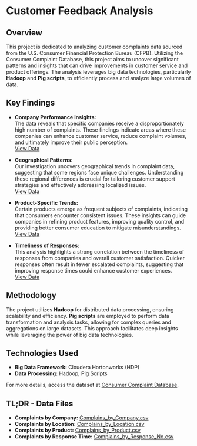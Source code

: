# Customer Feedback Analysis

## Overview

This project is dedicated to analyzing customer complaints data sourced from the U.S. Consumer Financial Protection Bureau (CFPB). Utilizing the Consumer Complaint Database, this project aims to uncover significant patterns and insights that can drive improvements in customer service and product offerings. The analysis leverages big data technologies, particularly **Hadoop** and **Pig scripts**, to efficiently process and analyze large volumes of data.

## Key Findings

- **Company Performance Insights:**  
  The data reveals that specific companies receive a disproportionately high number of complaints. These findings indicate areas where these companies can enhance customer service, reduce complaint volumes, and ultimately improve their public perception.  
  [View Data](https://1drv.ms/x/c/558da0f2ef8c1a19/Eem8JAwJhSdKkJfxAhnKuLcBQIJLF_ZBioccHA-hCxGQ4g?e=o8vfnf)

- **Geographical Patterns:**  
  Our investigation uncovers geographical trends in complaint data, suggesting that some regions face unique challenges. Understanding these regional differences is crucial for tailoring customer support strategies and effectively addressing localized issues.  
  [View Data](https://1drv.ms/x/c/558da0f2ef8c1a19/EREX2oHATQNLiwgb6stCNS8Bnvk53iwjZ_3YCQX5SsqSIA?e=n2pqpm)

- **Product-Specific Trends:**  
  Certain products emerge as frequent subjects of complaints, indicating that consumers encounter consistent issues. These insights can guide companies in refining product features, improving quality control, and providing better consumer education to mitigate misunderstandings.  
  [View Data](https://1drv.ms/x/c/558da0f2ef8c1a19/EQ3zpZq-YDVMqaTBPGe11F0BYdORPTLftE0rerNPh725jQ?e=Vubml7)

- **Timeliness of Responses:**  
  This analysis highlights a strong correlation between the timeliness of responses from companies and overall customer satisfaction. Quicker responses often result in fewer escalated complaints, suggesting that improving response times could enhance customer experiences.  
  [View Data](https://1drv.ms/x/c/558da0f2ef8c1a19/EUOQLKVR0XFDpA6mIE2DFMIBQkP2YqQ1Xj9S1eisZmKRCQ?e=4Mbdg5)


## Methodology

The project utilizes **Hadoop** for distributed data processing, ensuring scalability and efficiency. **Pig scripts** are employed to perform data transformation and analysis tasks, allowing for complex queries and aggregations on large datasets. This approach facilitates deep insights while leveraging the power of big data technologies.

## Technologies Used

- **Big Data Framework:** Cloudera Hortonworks (HDP)
- **Data Processing:** Hadoop, Pig Scripts

For more details, access the dataset at [Consumer Complaint Database](https://catalog.data.gov/dataset/consumer-complaint-database).


## TL;DR - Data Files

- **Complaints by Company:** [Complains_by_Company.csv](https://1drv.ms/x/c/558da0f2ef8c1a19/Eem8JAwJhSdKkJfxAhnKuLcBQIJLF_ZBioccHA-hCxGQ4g?e=o8vfnf)
- **Complaints by Location:** [Complains_by_Location.csv](https://1drv.ms/x/c/558da0f2ef8c1a19/EREX2oHATQNLiwgb6stCNS8Bnvk53iwjZ_3YCQX5SsqSIA?e=n2pqpm)
- **Complaints by Product:** [Complains_by_Product.csv](https://1drv.ms/x/c/558da0f2ef8c1a19/EQ3zpZq-YDVMqaTBPGe11F0BYdORPTLftE0rerNPh725jQ?e=Vubml7)
- **Complaints by Response Time:** [Complains_by_Response_No.csv](https://1drv.ms/x/c/558da0f2ef8c1a19/EUOQLKVR0XFDpA6mIE2DFMIBQkP2YqQ1Xj9S1eisZmKRCQ?e=4Mbdg5)



